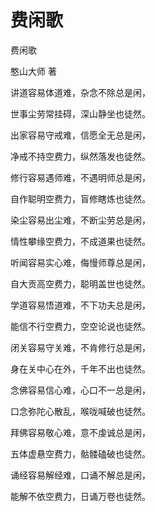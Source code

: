 # 费闲歌

费闲歌

憨山大师 著

讲道容易体道难，杂念不除总是闲，

世事尘劳常挂碍，深山静坐也徒然。

出家容易守戒难，信愿全无总是闲，

净戒不持空费力，纵然落发也徒然。

修行容易遇师难，不遇明师总是闲，

自作聪明空费力，盲修瞎炼也徒然。

染尘容易出尘难，不断尘劳总是闲，

情性攀缘空费力，不成道果也徒然。

听闻容易实心难，侮慢师尊总是闲，

自大贡高空费力，聪明盖世也徒然。

学道容易悟道难，不下功夫总是闲，

能信不行空费力，空空论说也徒然。

闭关容易守关难，不肯修行总是闲，

身在关中心在外，千年不出也徒然。

念佛容易信心难，心口不一总是闲，

口念弥陀心散乱，喉咙喊破也徒然。

拜佛容易敬心难，意不虔诚总是闲，

五体虚悬空费力，骷髅磕破也徒然。

诵经容易解经难，口诵不解总是闲，

能解不依空费力，日诵万卷也徒然。

